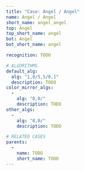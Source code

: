 ```yaml
---
title: "Case: Angel / Angel"
name: Angel / Angel
short_name: angel_angel
top: Angel
top_short_name: angel
bot: Angel
bot_short_name: angel

recognition: TODO

# ALGORITHMS
default_alg:
  alg: "1,0/5,5/0,1"
  description: TODO
color_mirror_algs:
  -
    alg: "0,0/"
    description: TODO
other_algs:
  -
    alg: "0,0/"
    description: TODO

# RELATED CASES
parents:
  -
    name: TODO
    short_name: TODO
---
```


